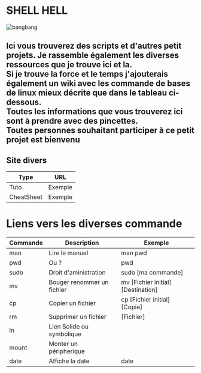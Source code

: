 # SHELL HELL
![bangbang](https://nsa40.casimages.com/img/2019/04/02/190402094610578676.png)

Ici vous trouverez des scripts et d'autres petit projets. 
Je rassemble également les diverses ressources que je trouve ici et la.  
Si je trouve la force et le temps j'ajouterais également un wiki avec les commande de 
bases de linux mieux décrite que dans le tableau ci-dessous.  
Toutes les informations que vous trouverez ici sont à prendre avec des pincettes.  
Toutes personnes souhaitant participer à ce petit projet est bienvenu  
---
## Site divers

Type|URL
--|--
Tuto | Exemple
CheatSheet|Exemple


# Liens vers les diverses commande

Commande|Description|Exemple
--|--|--
man| Lire le manuel | man pwd
pwd| Ou ? | pwd
sudo| Droit d'aministration | sudo [ma commande]
mv| Bouger renommer un fichier | mv [Fichier initial] [Destination]
cp| Copier un fichier | cp [Fichier initial] [Copie]
rm| Supprimer un fichier |  [Fichier]
ln| Lien Solide ou symbolique |
mount| Monter un péripherique
date| Affiche la date | date


